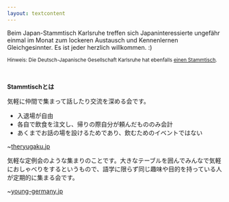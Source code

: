 ```yaml
---
layout: textcontent
---
```


Beim Japan-Stammtisch Karlsruhe treffen sich Japaninteressierte ungefähr einmal im Monat zum lockeren Austausch und Kennenlernen Gleichgesinnter. Es ist jeder herzlich willkommen. :)

<small>Hinweis: Die Deutsch-Japanische Gesellschaft Karlsruhe hat ebenfalls [einen Stammtisch](https://www.djg-karlsruhe.de/).</small>

<br>

**Stammtischとは**

気軽に仲間で集まって話したり交流を深める会です。

* 入退場が自由
* 各自で飲食を注文し、帰りの際自分が頼んだもののみ会計
* あくまでお話の場を設けるためであり、飲むためのイベントではない

~[theryugaku.jp](https://theryugaku.jp/3111/)


気軽な定例会のような集まりのことです。大きなテーブルを囲んでみんなで気軽におしゃべりをするというもので、語学に限らず同じ趣味や目的を持っている人が定期的に集まる会です。

~[young-germany.jp](https://young-germany.jp/2015/12/stammtisch/)
